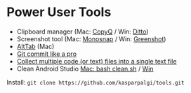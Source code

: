 # Power User Tools

* Clipboard manager (Mac: [CopyQ](https://github.com/hluk/CopyQ) / Win: [Ditto](https://ditto-cp.sourceforge.io/))
* Screenshot tool (Mac: [Monosnap](https://monosnap.com/) / Win: [Greenshot](https://getgreenshot.org/))
* [AltTab](https://alt-tab-macos.netlify.app/) (Mac)
* [Git commit like a pro](git/README.md)
* [Collect multiple code (or text) files into a single text file](conso/README.md)
* Clean Android Studio [Mac: bash clean.sh](clean.sh) / [Win](clean.bat)

Install: `git clone https://github.com/kasparpalgi/tools.git`